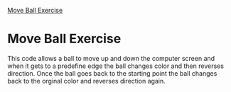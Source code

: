 <a href="https://tennwilliams.github.io/Move-Ball.github.io/"> Move Ball Exercise </a>
# Move Ball Exercise
This code allows a ball to move up and down the computer screen 
and when it gets to a predefine edge the ball changes color and then reverses  
direction.  Once the ball goes back to the starting point the ball changes back 
to the orginal color and reverses direction again.  
